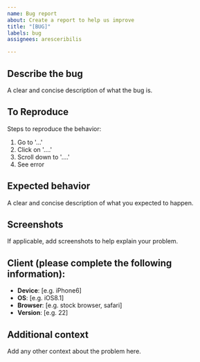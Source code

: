 ```yaml
---
name: Bug report
about: Create a report to help us improve
title: "[BUG]"
labels: bug
assignees: aresceribilis

---
```


## Describe the bug
A clear and concise description of what the bug is.

## To Reproduce
Steps to reproduce the behavior:
1. Go to '...'
2. Click on '....'
3. Scroll down to '....'
4. See error

## Expected behavior
A clear and concise description of what you expected to happen.

## Screenshots
If applicable, add screenshots to help explain your problem.

## Client (please complete the following information):
- **Device**: [e.g. iPhone6]
- **OS**: [e.g. iOS8.1]
- **Browser**: [e.g. stock browser, safari]
- **Version**: [e.g. 22]

## Additional context
Add any other context about the problem here.

